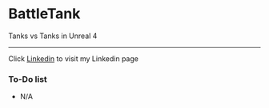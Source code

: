 # BattleTank
Tanks vs Tanks in Unreal 4




---

Click [Linkedin](https://www.linkedin.com/in/anas-al-mughamsi-167134186/) to visit my Linkedin page 

### To-Do list
- N/A
